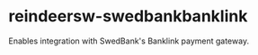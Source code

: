 reindeersw-swedbankbanklink
===========================

Enables integration with SwedBank's Banklink payment gateway.
